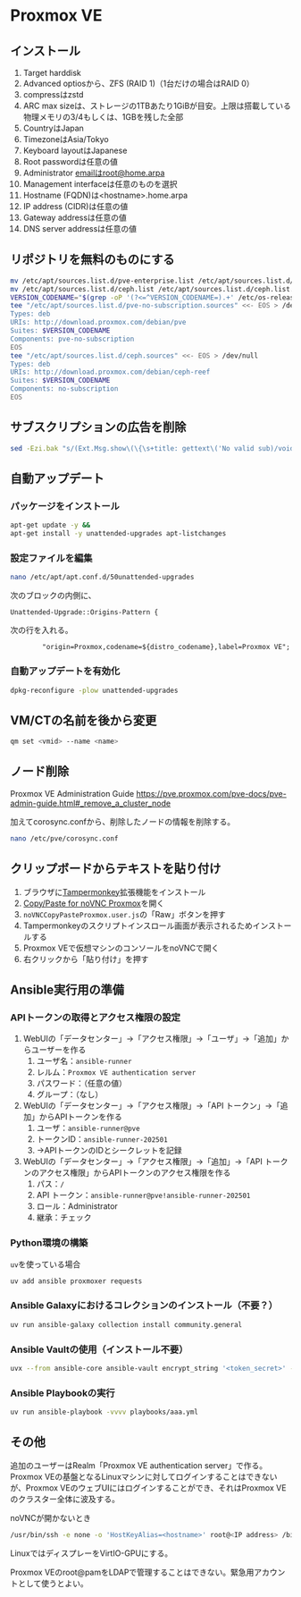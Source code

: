 # Proxmox VE
## インストール
1. Target harddisk
1. Advanced optiosから、ZFS (RAID 1)（1台だけの場合はRAID 0）
1. compressはzstd
1. ARC max sizeは、ストレージの1TBあたり1GiBが目安。上限は搭載している物理メモリの3/4もしくは、1GBを残した全部
1. CountryはJapan
1. TimezoneはAsia/Tokyo
1. Keyboard layoutはJapanese
1. Root passwordは任意の値
1. Administrator emailはroot@home.arpa
1. Management interfaceは任意のものを選択
1. Hostname (FQDN)は\<hostname\>.home.arpa
1. IP address (CIDR)は任意の値
1. Gateway addressは任意の値
1. DNS server addressは任意の値

## リポジトリを無料のものにする
```bash
mv /etc/apt/sources.list.d/pve-enterprise.list /etc/apt/sources.list.d/pve-enterprise.list.bak &&
mv /etc/apt/sources.list.d/ceph.list /etc/apt/sources.list.d/ceph.list.bak &&
VERSION_CODENAME="$(grep -oP '(?<=^VERSION_CODENAME=).+' /etc/os-release | tr -d '\"')" &&
tee "/etc/apt/sources.list.d/pve-no-subscription.sources" <<- EOS > /dev/null &&
Types: deb
URIs: http://download.proxmox.com/debian/pve
Suites: $VERSION_CODENAME
Components: pve-no-subscription
EOS
tee "/etc/apt/sources.list.d/ceph.sources" <<- EOS > /dev/null
Types: deb
URIs: http://download.proxmox.com/debian/ceph-reef
Suites: $VERSION_CODENAME
Components: no-subscription
EOS
```

## サブスクリプションの広告を削除
```bash
sed -Ezi.bak "s/(Ext.Msg.show\(\{\s+title: gettext\('No valid sub)/void\(\{ \/\/\1/g" /usr/share/javascript/proxmox-widget-toolkit/proxmoxlib.js && systemctl restart pveproxy.service
```

## 自動アップデート
### パッケージをインストール
```bash
apt-get update -y &&
apt-get install -y unattended-upgrades apt-listchanges
```

### 設定ファイルを編集
```bash
nano /etc/apt/apt.conf.d/50unattended-upgrades
```

次のブロックの内側に、
```
Unattended-Upgrade::Origins-Pattern {
```

次の行を入れる。
```
        "origin=Proxmox,codename=${distro_codename},label=Proxmox VE";
```

### 自動アップデートを有効化
```bash
dpkg-reconfigure -plow unattended-upgrades
```

## VM/CTの名前を後から変更
```bash
qm set <vmid> --name <name>
```

## ノード削除
Proxmox VE Administration Guide
https://pve.proxmox.com/pve-docs/pve-admin-guide.html#_remove_a_cluster_node

加えてcorosync.confから、削除したノードの情報を削除する。
```bash
nano /etc/pve/corosync.conf
```

## クリップボードからテキストを貼り付け
1. ブラウザに[Tampermonkey](https://www.tampermonkey.net/)拡張機能をインストール
1. [Copy/Paste for noVNC Proxmox](https://gist.github.com/amunchet/4cfaf0274f3d238946f9f8f94fa9ee02)を開く
1. `noVNCCopyPasteProxmox.user.js`の「Raw」ボタンを押す
1. Tampermonkeyのスクリプトインスロール画面が表示されるためインストールする
1. Proxmox VEで仮想マシンのコンソールをnoVNCで開く
1. 右クリックから「貼り付け」を押す

## Ansible実行用の準備
### APIトークンの取得とアクセス権限の設定
1. WebUIの「データセンター」→「アクセス権限」→「ユーザ」→「追加」からユーザーを作る
    1. ユーザ名：`ansible-runner`
    1. レルム：`Proxmox VE authentication server`
    1. パスワード：（任意の値）
    1. グループ：（なし）
1. WebUIの「データセンター」→「アクセス権限」→「API トークン」→「追加」からAPIトークンを作る
    1. ユーザ：`ansible-runner@pve`
    1. トークンID：`ansible-runner-202501`
    1. →APIトークンのIDとシークレットを記録
1. WebUIの「データセンター」→「アクセス権限」→「追加」→「API トークンのアクセス権限」からAPIトークンのアクセス権限を作る
    1. パス：`/`
    1. API トークン：`ansible-runner@pve!ansible-runner-202501`
    1. ロール：Administrator
    1. 継承：チェック

### Python環境の構築
`uv`を使っている場合
```bash
uv add ansible proxmoxer requests
```

### Ansible Galaxyにおけるコレクションのインストール（不要？）
```bash
uv run ansible-galaxy collection install community.general
```

### Ansible Vaultの使用（インストール不要）
```bash
uvx --from ansible-core ansible-vault encrypt_string '<token_secret>' --name 'pve_token_secret'
```

### Ansible Playbookの実行
```bash
uv run ansible-playbook -vvvv playbooks/aaa.yml
```

## その他
追加のユーザーはRealm「Proxmox VE authentication server」で作る。Proxmox VEの基盤となるLinuxマシンに対してログインすることはできないが、Proxmox VEのウェブUIにはログインすることができ、それはProxmox VEのクラスター全体に波及する。

noVNCが開かないとき
```bash
/usr/bin/ssh -e none -o 'HostKeyAlias=<hostname>' root@<IP address> /bin/true
```

LinuxではディスプレーをVirtIO-GPUにする。

Proxmox VEのroot@pamをLDAPで管理することはできない。緊急用アカウントとして使うとよい。
